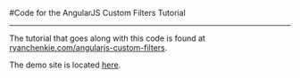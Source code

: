 #Code for the AngularJS Custom Filters Tutorial

<hr>

The tutorial that goes along with this code is found at [ryanchenkie.com/angularjs-custom-filters](ryanchenkie.com/angularjs-custom-filters).

The demo site is located [here](http://angular-coordinates.ryanchenkie.com).
